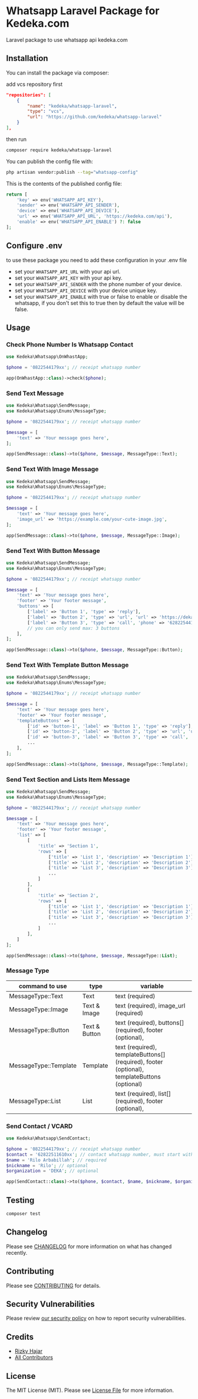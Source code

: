 # Whatsapp Laravel Package for Kedeka.com
Laravel package to use whatsapp api kedeka.com

## Installation

You can install the package via composer:

add vcs repository first
```json
"repositories": [
    {
        "name": "kedeka/whatsapp-laravel",
        "type": "vcs",
        "url": "https://github.com/kedeka/whatsapp-laravel"
    }
],
```

then run
```bash
composer require kedeka/whatsapp-laravel
```

You can publish the config file with:

```bash
php artisan vendor:publish --tag="whatsapp-config"
```

This is the contents of the published config file:

```php
return [
    'key' => env('WHATSAPP_API_KEY'),
    'sender' => env('WHATSAPP_API_SENDER'),
    'device' => env('WHATSAPP_API_DEVICE'),
    'url' => env('WHATSAPP_API_URL', 'https://kedeka.com/api'),
    'enable' => env('WHATSAPP_API_ENABLE') ?: false
];
```

## Configure .env

to use these package you need to add these configuration in your .env file
- set your `WHATSAPP_API_URL` with your api url.
- set your `WHATSAPP_API_KEY` with your api key.
- set your `WHATSAPP_API_SENDER` with the phone number of your device.
- set your `WHATSAPP_API_DEVICE` with your device unique key.
- set your `WHATSAPP_API_ENABLE` with true or false to enable or disable the whatsapp, if you don't set this to true then by default the value will be false.

## Usage

### Check Phone Number Is Whatsapp Contact

```php
use Kedeka\Whatsapp\OnWhastApp;

$phone = '0822544179xx'; // receipt whatsapp number

app(OnWhastApp::class)->check($phone);
```

### Send Text Message

```php
use Kedeka\Whatsapp\SendMessage;
use Kedeka\Whatsapp\Enums\MessageType;

$phone = '0822544179xx'; // receipt whatsapp number

$message = [
    'text' => 'Your message goes here',
];

app(SendMessage::class)->to($phone, $message, MessageType::Text);
```

### Send Text With Image Message

```php
use Kedeka\Whatsapp\SendMessage;
use Kedeka\Whatsapp\Enums\MessageType;

$phone = '0822544179xx'; // receipt whatsapp number

$message = [
    'text' => 'Your message goes here',
    'image_url' => 'https://example.com/your-cute-image.jpg',
];

app(SendMessage::class)->to($phone, $message, MessageType::Image);
```

### Send Text With Button Message

```php
use Kedeka\Whatsapp\SendMessage;
use Kedeka\Whatsapp\Enums\MessageType;

$phone = '0822544179xx'; // receipt whatsapp number

$message = [
    'text' => 'Your message goes here',
    'footer' => 'Your footer message',
    'buttons' => [
        ['label' => 'Button 1', 'type' => 'reply'],
        ['label' => 'Button 2', 'type' => 'url', 'url' => 'https://deka.dev'],
        ['label' => 'Button 3', 'type' => 'call', 'phone' => '62822544179xx'],
        // you can only send max: 3 buttons
    ],
];

app(SendMessage::class)->to($phone, $message, MessageType::Button);
```

### Send Text With Template Button Message

```php
use Kedeka\Whatsapp\SendMessage;
use Kedeka\Whatsapp\Enums\MessageType;

$phone = '0822544179xx'; // receipt whatsapp number

$message = [
    'text' => 'Your message goes here',
    'footer' => 'Your footer message',
    'templateButtons' => [
        ['id' => 'button-1', 'label' => 'Button 1', 'type' => 'reply'],
        ['id' => 'button-2', 'label' => 'Button 2', 'type' => 'url', 'url' => 'https://deka.dev'],
        ['id' => 'button-3', 'label' => 'Button 3', 'type' => 'call', 'phone' => '62822544179xx'],
        ...
    ],
];

app(SendMessage::class)->to($phone, $message, MessageType::Template);
```

### Send Text Section and Lists Item Message

```php
use Kedeka\Whatsapp\SendMessage;
use Kedeka\Whatsapp\Enums\MessageType;

$phone = '0822544179xx'; // receipt whatsapp number

$message = [
    'text' => 'Your message goes here',
    'footer' => 'Your footer message',
    'list' => [
        [
            'title' => 'Section 1',
            'rows' => [
                ['title' => 'List 1', 'description' => 'Description 1'],
                ['title' => 'List 2', 'description' => 'Description 2'],
                ['title' => 'List 3', 'description' => 'Description 3'],
                ...
            ]
        ],
        [
            'title' => 'Section 2',
            'rows' => [
                ['title' => 'List 1', 'description' => 'Description 1'],
                ['title' => 'List 2', 'description' => 'Description 2'],
                ['title' => 'List 3', 'description' => 'Description 3'],
                ...
            ]
        ],
    ]
];

app(SendMessage::class)->to($phone, $message, MessageType::List);
```

### Message Type
| command to use            | type          | variable                              |
|---------------------------|---------------|---------------------------------------|
| MessageType::Text          | Text          | text (required)    |
| MessageType::Image         | Text & Image  | text (required), image_url (required) |
| MessageType::Button        | Text & Button | text (required), buttons[] (required), footer (optional),   |
| MessageType::Template      | Template      | text (required), templateButtons[] (required), footer (optional), templateButtons (optional) |
| MessageType::List          | List          | text (required), list[] (required), footer (optional),   |

### Send Contact / VCARD

```php
use Kedeka\Whatsapp\SendContact;

$phone = '0822544179xx'; // receipt whatsapp number
$contact = '62822511610xx'; // contact whatsapp number, must start with country code eg. 62
$name = 'Rilo Arbabillah'; // required
$nickname = 'Rilo'; // optional
$organization = 'DEKA'; // optional

app(SendContact::class)->to($phone, $contact, $name, $nickname, $organization);
```

## Testing

```bash
composer test
```

## Changelog

Please see [CHANGELOG](CHANGELOG.md) for more information on what has changed recently.

## Contributing

Please see [CONTRIBUTING](https://github.com/spatie/.github/blob/main/CONTRIBUTING.md) for details.

## Security Vulnerabilities

Please review [our security policy](../../security/policy) on how to report security vulnerabilities.

## Credits

- [Rizky Hajar](https://github.com/riskihajar)
- [All Contributors](../../contributors)

## License

The MIT License (MIT). Please see [License File](LICENSE.md) for more information.
